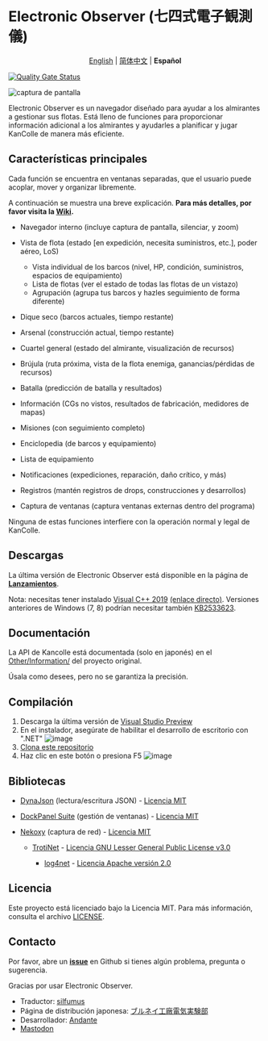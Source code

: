 # Electronic Observer (七四式電子観測儀)

<p align="center"><a href="https://github.com/ElectronicObserverEN/ElectronicObserver/blob/main/README.md">English</a> | <a href="https://github.com/ElectronicObserverEN/ElectronicObserver/blob/main/README_CN.md">简体中文</a> | <b>Español</b></p>

[![Quality Gate Status](https://sonarcloud.io/api/project_badges/measure?project=ElectronicObserverEN_ElectronicObserver\&metric=alert_status)](https://sonarcloud.io/summary/new_code?id=ElectronicObserverEN_ElectronicObserver)

![captura de pantalla](https://cloud.githubusercontent.com/assets/6127734/21392624/18089a70-c7d4-11e6-8f85-55b877aef5b3.jpg)

Electronic Observer es un navegador diseñado para ayudar a los almirantes a gestionar sus flotas. Está lleno de funciones para proporcionar información adicional a los almirantes y ayudarles a planificar y jugar KanColle de manera más eficiente.

## Características principales

Cada función se encuentra en ventanas separadas, que el usuario puede acoplar, mover y organizar libremente.

A continuación se muestra una breve explicación. **Para más detalles, por favor visita la [Wiki](https://github.com/ElectronicObserverEN/ElectronicObserver/wiki).**

* Navegador interno (incluye captura de pantalla, silenciar, y zoom)
* Vista de flota (estado \[en expedición, necesita suministros, etc.], poder aéreo, LoS)

  * Vista individual de los barcos (nivel, HP, condición, suministros, espacios de equipamiento)
  * Lista de flotas (ver el estado de todas las flotas de un vistazo)
  * Agrupación (agrupa tus barcos y hazles seguimiento de forma diferente)
* Dique seco (barcos actuales, tiempo restante)
* Arsenal (construcción actual, tiempo restante)
* Cuartel general (estado del almirante, visualización de recursos)
* Brújula (ruta próxima, vista de la flota enemiga, ganancias/pérdidas de recursos)
* Batalla (predicción de batalla y resultados)
* Información (CGs no vistos, resultados de fabricación, medidores de mapas)
* Misiones (con seguimiento completo)
* Enciclopedia (de barcos y equipamiento)
* Lista de equipamiento
* Notificaciones (expediciones, reparación, daño crítico, y más)
* Registros (mantén registros de drops, construcciones y desarrollos)
* Captura de ventanas (captura ventanas externas dentro del programa)

Ninguna de estas funciones interfiere con la operación normal y legal de KanColle.

## Descargas

La última versión de Electronic Observer está disponible en la página de [**Lanzamientos**](https://github.com/ElectronicObserverEN/ElectronicObserver/releases/latest).

Nota: necesitas tener instalado [Visual C++ 2019](https://support.microsoft.com/en-us/topic/the-latest-supported-visual-c-downloads-2647da03-1eea-4433-9aff-95f26a218cc0) [(enlace directo)](https://aka.ms/vs/16/release/vc_redist.x64.exe). Versiones anteriores de Windows (7, 8) podrían necesitar también [KB2533623](https://support.microsoft.com/help/2533623/microsoft-security-advisory-insecure-library-loading-could-allow-remot).

## Documentación

La API de Kancolle está documentada (solo en japonés) en el [Other/Information/](https://github.com/andanteyk/ElectronicObserver/tree/develop/ElectronicObserver/Other/Information) del proyecto original.

Úsala como desees, pero no se garantiza la precisión.

## Compilación

1. Descarga la última versión de [Visual Studio Preview](https://visualstudio.microsoft.com/vs/preview/#download-preview)
2. En el instalador, asegúrate de habilitar el desarrollo de escritorio con ".NET" ![image](https://github.com/ElectronicObserverEN/ElectronicObserver/assets/40002167/748d862c-4c61-4ef6-b147-961b532852c9)
3. [Clona este repositorio](https://learn.microsoft.com/en-us/visualstudio/version-control/git-clone-repository)
4. Haz clic en este botón o presiona F5 ![image](https://github.com/ElectronicObserverEN/ElectronicObserver/assets/40002167/dbee165d-8ea9-4f27-9c28-d406e2a9978a)

## Bibliotecas

* [DynaJson](https://github.com/fujieda/DynaJson) (lectura/escritura JSON) - [Licencia MIT](https://github.com/ElectronicObserverEN/ElectronicObserver/blob/main/Licenses/DynaJson.txt)
* [DockPanel Suite](http://dockpanelsuite.com/) (gestión de ventanas) - [Licencia MIT](https://github.com/ElectronicObserverEN/ElectronicObserver/blob/main/Licenses/DockPanelSuite.txt)
* [Nekoxy](https://github.com/veigr/Nekoxy) (captura de red) - [Licencia MIT](https://github.com/ElectronicObserverEN/ElectronicObserver/blob/main/Licenses/Nekoxy.txt)

  * [TrotiNet](http://trotinet.sourceforge.net/) - [Licencia GNU Lesser General Public License v3.0](https://github.com/ElectronicObserverEN/ElectronicObserver/blob/main/Licenses/LGPL.txt)

    * [log4net](https://logging.apache.org/log4net/) - [Licencia Apache versión 2.0](https://github.com/ElectronicObserverEN/ElectronicObserver/blob/main/Licenses/Apache.txt)

## Licencia

Este proyecto está licenciado bajo la Licencia MIT. Para más información, consulta el archivo [LICENSE](https://github.com/ElectronicObserverEN/ElectronicObserver/blob/main/LICENSE).

## Contacto

Por favor, abre un [**issue**](https://github.com/ElectronicObserverEN/ElectronicObserver/issues) en Github si tienes algún problema, pregunta o sugerencia.

Gracias por usar Electronic Observer.

* Traductor: [silfumus](https://github.com/silfumus)
* Página de distribución japonesa: [ブルネイ工廠電気実験部](http://electronicobserver.blog.fc2.com/)
* Desarrollador: [Andante](https://twitter.com/andanteyk)
* <a rel="me" href="https://fosstodon.org/@ElectronicObserver">Mastodon</a>
